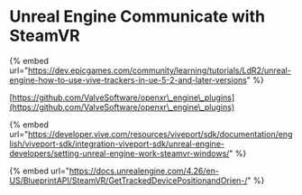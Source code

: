 # Unreal Engine Communicate with SteamVR

{% embed url="https://dev.epicgames.com/community/learning/tutorials/LdR2/unreal-engine-how-to-use-vive-trackers-in-ue-5-2-and-later-versions" %}

[https://github.com/ValveSoftware/openxr\_engine\_plugins](https://github.com/ValveSoftware/openxr\_engine\_plugins)





{% embed url="https://developer.vive.com/resources/viveport/sdk/documentation/english/viveport-sdk/integration-viveport-sdk/unreal-engine-developers/setting-unreal-engine-work-steamvr-windows/" %}

{% embed url="https://docs.unrealengine.com/4.26/en-US/BlueprintAPI/SteamVR/GetTrackedDevicePositionandOrien-/" %}
